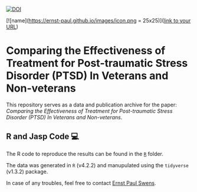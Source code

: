 <a href="https://zenodo.org/badge/latestdoi/589047648"><img src="https://zenodo.org/badge/589047648.svg" alt="DOI"></a>

[![name](https://ernst-paul.github.io/images/icon.png = 25x25)]([link to your URL](https://ernst-paul.github.io))

# Comparing the Effectiveness of Treatment for Post-traumatic Stress Disorder (PTSD) In Veterans and Non-veterans
This repository serves as a data and publication archive for the paper: *Comparing the Effectiveness of Treatment for Post-traumatic Stress Disorder (PTSD) In Veterans and Non-veterans*.

## R and Jasp Code :computer:
The R code to reproduce the results can be found in the [`R`](/R/) folder.

The data was generated in `R` (v4.2.2) and manupulated using the `tidyverse` (v1.3.2) package. 

In case of any troubles, feel free to contact [Ernst Paul Swens](mailto:epswens@gmail.com).
